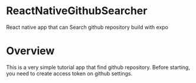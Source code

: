 # ReactNativeGithubSearcher
React native app that can Search github repository build with expo

# Overview
This is a very simple tutorial app that find github repository.
Before starting, you need to create access token on github settings.


